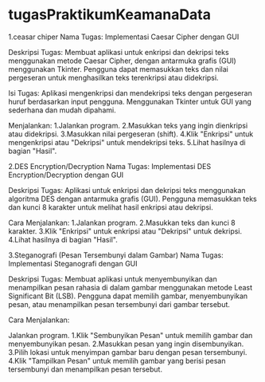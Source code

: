 # tugasPraktikumKeamanaData
1.ceasar chiper
Nama Tugas: Implementasi Caesar Cipher dengan GUI

Deskripsi Tugas:
Membuat aplikasi untuk enkripsi dan dekripsi teks menggunakan metode Caesar Cipher, dengan antarmuka grafis (GUI) menggunakan Tkinter. Pengguna dapat memasukkan teks dan nilai pergeseran untuk menghasilkan teks terenkripsi atau didekripsi.

Isi Tugas:
Aplikasi mengenkripsi dan mendekripsi teks dengan pergeseran huruf berdasarkan input pengguna.
Menggunakan Tkinter untuk GUI yang sederhana dan mudah dipahami.

 Menjalankan:
1.Jalankan program.
2.Masukkan teks yang ingin dienkripsi atau didekripsi.
3.Masukkan nilai pergeseran (shift).
4.Klik "Enkripsi" untuk mengenkripsi atau "Dekripsi" untuk mendekripsi teks.
5.Lihat hasilnya di bagian "Hasil".

2.DES Encryption/Decryption
Nama Tugas: Implementasi DES Encryption/Decryption dengan GUI

Deskripsi Tugas:
Aplikasi untuk enkripsi dan dekripsi teks menggunakan algoritma DES dengan antarmuka grafis (GUI). Pengguna memasukkan teks dan kunci 8 karakter untuk melihat hasil enkripsi atau dekripsi.

Cara Menjalankan:
1.Jalankan program.
2.Masukkan teks dan kunci 8 karakter.
3.Klik "Enkripsi" untuk enkripsi atau "Dekripsi" untuk dekripsi.
4.Lihat hasilnya di bagian "Hasil".

3.Steganografi (Pesan Tersembunyi dalam Gambar)
Nama Tugas: Implementasi Steganografi dengan GUI

Deskripsi Tugas:
Membuat aplikasi untuk menyembunyikan dan menampilkan pesan rahasia di dalam gambar menggunakan metode Least Significant Bit (LSB). Pengguna dapat memilih gambar, menyembunyikan pesan, atau menampilkan pesan tersembunyi dari gambar tersebut.

Cara Menjalankan:

Jalankan program.
1.Klik "Sembunyikan Pesan" untuk memilih gambar dan menyembunyikan pesan.
2.Masukkan pesan yang ingin disembunyikan.
3.Pilih lokasi untuk menyimpan gambar baru dengan pesan tersembunyi.
4.Klik "Tampilkan Pesan" untuk memilih gambar yang berisi pesan tersembunyi dan menampilkan pesan tersebut.
